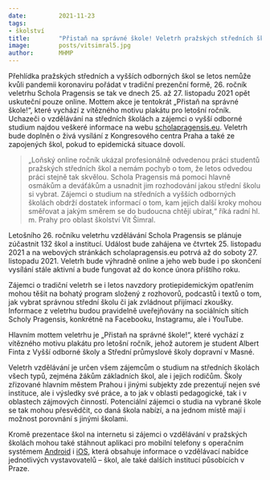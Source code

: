 ```yaml
---
date:         2021-11-23
tags:         
- školství
title:        "Přistaň na správné škole! Veletrh pražských středních škol Schola Pragensis 2021 bude znovu online"
image: 	      posts/vitsimral5.jpg
author:       MHMP
---
```


Přehlídka pražských středních a vyšších odborných škol se letos nemůže kvůli pandemii koronaviru pořádat v tradiční prezenční formě, 26. ročník veletrhu Schola Pragensis se tak ve dnech 25. až 27. listopadu 2021 opět uskuteční pouze online. Mottem akce je tentokrát „Přistaň na správné škole!“, které vychází z vítězného motivu plakátu pro letošní ročník. Uchazeči o vzdělávání na středních školách a zájemci o vyšší odborné studium najdou veškeré informace na webu [scholapragensis.eu](https://scholapragensis.eu). Veletrh bude doplněn o živá vysílání z Kongresového centra Praha a také ze zapojených škol, pokud to epidemická situace dovolí.

> „Loňský online ročník ukázal profesionálně odvedenou práci studentů pražských středních škol a nemám pochyb o tom, že letos odvedou práci stejně tak skvělou. Schola Pragensis má pomoci hlavně osmákům a deváťákům a usnadnit jim rozhodování jakou střední školu si vybrat. Zájemci o studium na středních a vyšších odborných školách obdrží dostatek informací o tom, kam jejich další kroky mohou směřovat a jakým směrem se do budoucna chtějí ubírat,“ říká radní hl. m. Prahy pro oblast školství Vít Šimral.

Letošního 26. ročníku veletrhu vzdělávání Schola Pragensis se plánuje zúčastnit 132 škol a institucí. Událost bude zahájena ve čtvrtek 25. listopadu 2021 a na webových stránkách scholapragensis.eu potrvá až do soboty 27. listopadu 2021. Veletrh bude výhradně online a jeho web bude i po skončení vysílání stále aktivní a bude fungovat až do konce února příštího roku.

Zájemci o tradiční veletrh se i letos navzdory protiepidemickým opatřením mohou těšit na bohatý program složený z rozhovorů, podcastů i textů o tom, jak vybrat správnou střední školu či jak zvládnout přijímací zkoušky. Informace z veletrhu budou pravidelně uveřejňovány na sociálních sítích Scholy Pragensis, konkrétně na Facebooku, Instagramu, ale i YouTube.

Hlavním mottem veletrhu je „Přistaň na správné škole!“, které vychází z vítězného motivu plakátu pro letošní ročník, jehož autorem je student Albert Finta z Vyšší odborné školy a Střední průmyslové školy dopravní v Masné.

Veletrh vzdělávání je určen všem zájemcům o studium na středních školách všech typů, zejména žákům základních škol, ale i jejich rodičům. Školy zřizované hlavním městem Prahou i jinými subjekty zde prezentují nejen své instituce, ale i výsledky své práce, a to jak v oblasti pedagogické, tak i v oblastech zájmových činností. Potenciální zájemci o studia na vybrané škole se tak mohou přesvědčit, co daná škola nabízí, a na jednom místě mají i možnost porovnání s jinými školami.

Kromě prezentace škol na internetu si zájemci o vzdělávání v pražských školách mohou také stáhnout aplikaci pro mobilní telefony s operačním systémem [Android](https://play.google.com/store/apps/details?id=com.pragensis&hl=cs) i [iOS](https://apps.apple.com/cz/app/schola-pragensis/id1527732959?l=cs), která obsahuje informace o vzdělávací nabídce jednotlivých vystavovatelů – škol, ale také dalších institucí působících v Praze.
